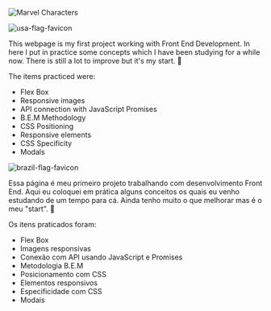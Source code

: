 ![Marvel Characters](https://i.imgur.com/PKxWKhe.png)

![usa-flag-favicon](https://i.imgur.com/RAZx2ua.png)

This webpage is my first project working with Front End Development. In here I put in practice some concepts which I have been studying for a while now. There is still a lot to improve but it's my start. :slightly_smiling_face:

The items practiced were:

 - Flex Box
 - Responsive images
 - API connection with JavaScript Promises
 - B.E.M Methodology
 - CSS Positioning
 - Responsive elements
 - CSS Specificity
 - Modals

![brazil-flag-favicon](https://i.imgur.com/5R3DqRQ.png)

Essa página é meu primeiro projeto trabalhando com desenvolvimento Front End. Aqui eu coloquei em prática alguns conceitos os quais eu venho estudando de um tempo para cá. Ainda tenho muito o que melhorar mas é o meu "start". :slightly_smiling_face:

Os itens praticados foram:

 - Flex Box
 - Imagens responsivas
 - Conexão com API usando JavaScript e Promises
 - Metodologia B.E.M
 - Posicionamento com CSS
 - Elementos responsivos
 - Especificidade com CSS
 - Modais
<!--stackedit_data:
eyJoaXN0b3J5IjpbOTc3NTA0MDddfQ==
-->